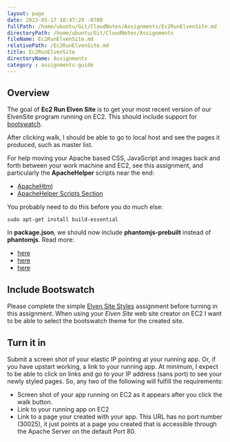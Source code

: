 ```yaml
---
layout: page
date: 2023-05-17 10:47:29 -0700
fullPath: /home/ubuntu/Git/CloudNotes/Assignments/Ec2RunElvenSite.md
directoryPath: /home/ubuntu/Git/CloudNotes/Assignments
fileName: Ec2RunElvenSite.md
relativePath: /Ec2RunElvenSite.md
title: Ec2RunElvenSite
directoryName: Assignments
category : assignments-guide
---
```


## Overview

The goal of **Ec2 Run Elven Site** is to get your most recent version of our ElvenSite program running on EC2. This should include support for [bootswatch][btsw].

After clicking walk, I should be able to go to local host and see the pages it produced, such as master list.

For help moving your Apache based CSS, JavaScript and images back and forth between your work machine and EC2, see this assignment, and particularly the **ApacheHelper** scripts near the end:

- [ApacheHtml][ahtml]
- [ApacheHelper Scripts Section][ahah]

You probably need to do this before you do much else:

```
sudo apt-get install build-essential
```

In **package.json**, we should now include **phantomjs-prebuilt** instead of **phantomjs**. Read more:

- [here][phjs00]
- [here][phjs01]
- [here][phjs02]

[phjs00]: https://www.npmjs.com/package/phantomjs-prebuilt
[phjs01]: https://github.com/gruntjs/grunt-lib-phantomjs/issues/97
[phjs02]: https://github.com/Medium/phantomjs/issues/447

## Include Bootswatch

Please complete the simple [Elven Site Styles][ess] assignment before turning in this assignment. When using your _Elven Site_ web site creator on EC2 I want to be able to select the bootswatch theme for the created site.

## Turn it in

Submit a screen shot of your elastic IP pointing at your running app. Or, if you have upstart working, a link to your running app. At minimum, I expect to be able to click on links and go to your IP address (sans port) to see your newly styled pages. So, any two of the following will fulfill the requirements:

- Screen shot of your app running on EC2 as it appears after you click the walk button.
- Link to your running app on EC2
- Link to a page your created with your app. This URL has no port number (30025), it just points at a page you created that is accessible through the Apache Server on the default Port 80.

[ahtml]: http://www.ccalvert.net/books/CloudNotes/Assignments/ApacheHtml.html
[ahah]: http://www.ccalvert.net/books/CloudNotes/Assignments/ApacheHtml.html#apache-helpers
[ess]: http://www.ccalvert.net/books/CloudNotes/Assignments/ElvenSiteStyles.html
[btsw]: https://bootswatch.com/

